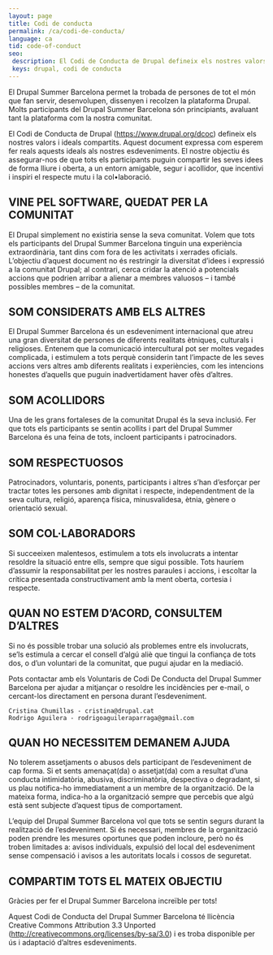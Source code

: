 ```yaml
---
layout: page
title: Codi de conducta
permalink: /ca/codi-de-conducta/
language: ca
tid: code-of-conduct
seo:
 description: El Codi de Conducta de Drupal defineix els nostres valors i ideals compartits
 keys: drupal, codi de conducta
---
```


El Drupal Summer Barcelona permet la trobada de persones de tot el món que fan servir, desenvolupen, dissenyen i recolzen la plataforma Drupal. Molts participants del Drupal Summer Barcelona són principiants, avaluant tant la plataforma com la nostra comunitat.

El Codi de Conducta de Drupal (https://www.drupal.org/dcoc) defineix els nostres valors i ideals compartits. Aquest document expressa com esperem fer reals aquests ideals als nostres esdeveniments. El nostre objectiu és assegurar-nos de que tots els participants puguin compartir les seves idees de forma lliure i oberta, a un entorn amigable, segur i acollidor, que incentivi i inspiri el respecte mutu i la col•laboració.

## VINE PEL SOFTWARE, QUEDAT PER LA COMUNITAT

El Drupal simplement no existiria sense la seva comunitat. Volem que tots els participants del Drupal Summer Barcelona tinguin una experiència extraordinària, tant dins com fora de les activitats i xerrades oficials. L’objectiu d’aquest document no és restringir la diversitat d’idees i expressió a la comunitat Drupal; al contrari, cerca cridar la atenció a potencials accions que podrien arribar a alienar a membres valuosos – i també possibles membres – de la comunitat.

## SOM CONSIDERATS AMB ELS ALTRES

El Drupal Summer Barcelona és un esdeveniment internacional que atreu una gran diversitat de persones de diferents realitats ètniques, culturals i religioses. Entenem que la comunicació intercultural pot ser moltes vegades complicada, i estimulem a tots perquè considerin tant l’impacte de les seves accions vers altres amb diferents realitats i experiències, com les intencions honestes d’aquells que puguin inadvertidament haver ofès d’altres.

## SOM ACOLLIDORS

Una de les grans fortaleses de la comunitat Drupal és la seva inclusió. Fer que tots els participants se sentin acollits i part del Drupal Summer Barcelona és una feina de tots, incloent participants i patrocinadors.

## SOM RESPECTUOSOS

Patrocinadors, voluntaris, ponents, participants i altres s’han d’esforçar per tractar totes les persones amb dignitat i respecte, independentment de la seva cultura, religió, aparença física, minusvalidesa, ètnia, gènere o orientació sexual.

## SOM COL·LABORADORS

Si succeeixen malentesos, estimulem a tots els involucrats a intentar resoldre la situació entre ells, sempre que sigui possible. Tots hauríem d’assumir la responsabilitat per les nostres paraules i accions, i escoltar la crítica presentada constructivament amb la ment oberta, cortesia i respecte.

## QUAN NO ESTEM D’ACORD, CONSULTEM D’ALTRES

Si no és possible trobar una solució als problemes entre els involucrats, se’ls estimula a cercar el consell d’algú aliè que tingui la confiança de tots dos, o d’un voluntari de la comunitat, que pugui ajudar en la mediació.

Pots contactar amb els Voluntaris de Codi De Conducta del Drupal Summer Barcelona per ajudar a mitjançar o resoldre les incidències per e-mail, o cercant-los directament en persona durant l’esdeveniment.

    Cristina Chumillas - cristina@drupal.cat
    Rodrigo Aguilera - rodrigoaguileraparraga@gmail.com

## QUAN HO NECESSITEM DEMANEM AJUDA

No tolerem assetjaments o abusos dels participant de l’esdeveniment de cap forma. Si et sents amenaçat(da) o assetjat(da) com a resultat d’una conducta intimidatòria, abusiva, discriminatòria, despectiva o degradant, si us plau notifica-ho immediatament a un membre de la organització. De la mateixa forma, indica-ho a la organització sempre que percebis que algú està sent subjecte d’aquest tipus de comportament.

L’equip del Drupal Summer Barcelona vol que tots se sentin segurs durant la realització de l’esdeveniment. Si és necessari, membres de la organització poden prendre les mesures oportunes que poden incloure, però no és troben limitades a: avisos individuals, expulsió del local del esdeveniment sense compensació i avisos a les autoritats locals i cossos de seguretat.

## COMPARTIM TOTS EL MATEIX OBJECTIU

Gràcies per fer el Drupal Summer Barcelona increïble per tots!

Aquest Codi de Conducta del Drupal Summer Barcelona té llicència Creative Commons Attribution 3.3 Unported (http://creativecommons.org/licenses/by-sa/3.0) i es troba disponible per ús i adaptació d’altres esdeveniments.
